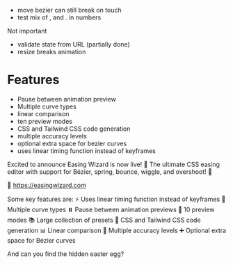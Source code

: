 - move bezier can still break on touch
- test mix of , and . in numbers


Not important
- validate state from URL (partially done)
- resize breaks animation 

# Features

- Pause between animation preview
- Multiple curve types
- linear comparison
- ten preview modes
- CSS and Tailwind CSS code generation
- multiple accuracy levels
- optional extra space for bezier curves
- uses linear timing function instead of keyframes




Excited to announce Easing Wizard is now live! 🎉 
The ultimate CSS easing editor with support for Bézier, spring, bounce, wiggle, and overshoot! 🚀

🔗 https://easingwizard.com

Some key features are:
⚡ Uses linear timing function instead of keyframes
🎢 Multiple curve types
⏸️ Pause between animation previews
🎥 10 preview modes
📚 Large collection of presets
📝 CSS and Tailwind CSS code generation
📊 Linear comparison
🎯 Multiple accuracy levels
➕ Optional extra space for Bézier curves

And can you find the hidden easter egg?
